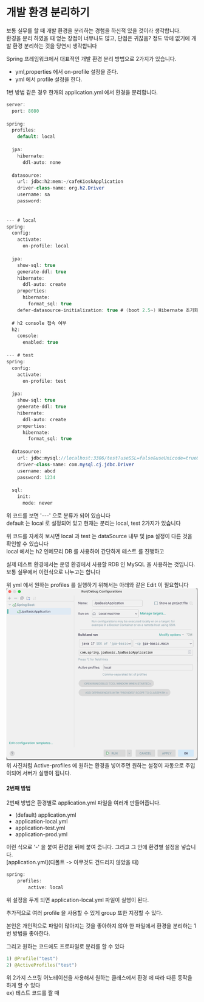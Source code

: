 # 개발 환경 분리하기
보통 실무를 할 때 개발 환경을 분리하는 경험을 하신적 있을 것이라 생각합니다.<br>
환경을 분리 하였을 때 얻는 장점이 너무나도 많고, 단점은 귀찮음? 정도 밖에 없기에 개발 환경 분리하는 것을 당연시 생각합니다 <br>


Spring 프레임워크에서 대표적인 개발 환경 분리 방법으로 2가지가 있습니다.
- yml,properties 에서 on-profile 설정을 준다.
- yml 에서 profile 설정을 한다.

1번 방법 같은 경우 한개의 application.yml 에서 환경을 분리합니다.
```java
server:
  port: 8080

spring:
  profiles:
    default: local

  jpa:
    hibernate:
      ddl-auto: none

  datasource:
    url: jdbc:h2:mem:~/cafeKioskApplication
    driver-class-name: org.h2.Driver
    username: sa
    password:


--- # local
spring:
  config:
    activate:
      on-profile: local

  jpa:
    show-sql: true
    generate-ddl: true
    hibernate:
      ddl-auto: create
    properties:
      hibernate:
        format_sql: true
    defer-datasource-initialization: true # (boot 2.5~) Hibernate 초기화 이후 data.sql 실행 -> 매번 data insert 가 귀찮으므로 이 기능이 대신 해준다.

  # h2 console 접속 여부
  h2:
    console:
      enabled: true

--- # test
spring:
  config:
    activate:
      on-profile: test

  jpa:
    show-sql: true
    generate-ddl: true
    hibernate:
      ddl-auto: create
    properties:
      hibernate:
        format_sql: true

  datasource:
    url: jdbc:mysql://localhost:3306/test?useSSL=false&useUnicode=true&allowPublicKeyRetrieval=true
    driver-class-name: com.mysql.cj.jdbc.Driver
    username: abcd
    password: 1234

  sql:
    init:
      mode: never
```

위 코드를 보면 '---' 으로 분류가 되어 있습니다 <br>
default 는 local 로 설정되어 있고 현재는 분리는 local, test 2가지가 있습니다 <br>

위 코드를 자세히 보시면 local 과 test 는 dataSource 내부 및 jpa 설정이 다른 것을 확인할 수 있습니다 <br>
local 에서는 h2 인메모리 DB 를 사용하여 간단하게 테스트 를 진행하고 <br>

실제 테스트 환경에서는 운영 환경에서 사용할 RDB 인 MySQL 을 사용하는 것입니다.<br>
보통 실무에서 이런식으로 나누고는 합니다 <br>

위 yml 에서 원하는 profiles 를 실행하기 위해서는 아래와 같은 Edit 이 필요합니다 <br>
![img.png](../imgs/img.png) <br>
위 사진처럼 Active-profiles 에 원하는 환경을 넣어주면 원하는 설정이 자동으로 주입이되어 서버가 실행이 됩니다.



#### 2번째 방법
2번째 방법은 환경별로 application.yml 파일을 여러개 만들어줍니다. <br>
- (default) application.yml
- application-local.yml
- application-test.yml
- application-prod.yml

이런 식으로 '-' 을 붙여 환경을 뒤에 붙여 줍니다. 그리고 그 안에 환경별 설정을 넣습니다. <br>
[application.yml](디폴트 -> 아무것도 건드리지 않았을 때)
```java
spring:
    profiles:
        active: local
```

위 설정을 두게 되면 application-local.yml 파일이 실행이 된다. <br>

추가적으로 여러 profile 을 사용할 수 있게 group 또한 지정할 수 있다.

본인은 개인적으로 파일이 많아지는 것을 좋아하지 않아 한 파일에서 환경을 분리하는 1번 방법을 좋아한다.

그리고 원하는 코드에도 프로파일로 분리를 할 수 있다 <br>
```java
1) @Profile("test")
2) @ActiveProfiles("test")
```

위 2가지 스프링 어노테이션을 사용해서 원하는 클래스에서 환경 에 따라 다른 동작을 하게 할 수 있다 <br>
ex) 테스트 코드를 짤 때